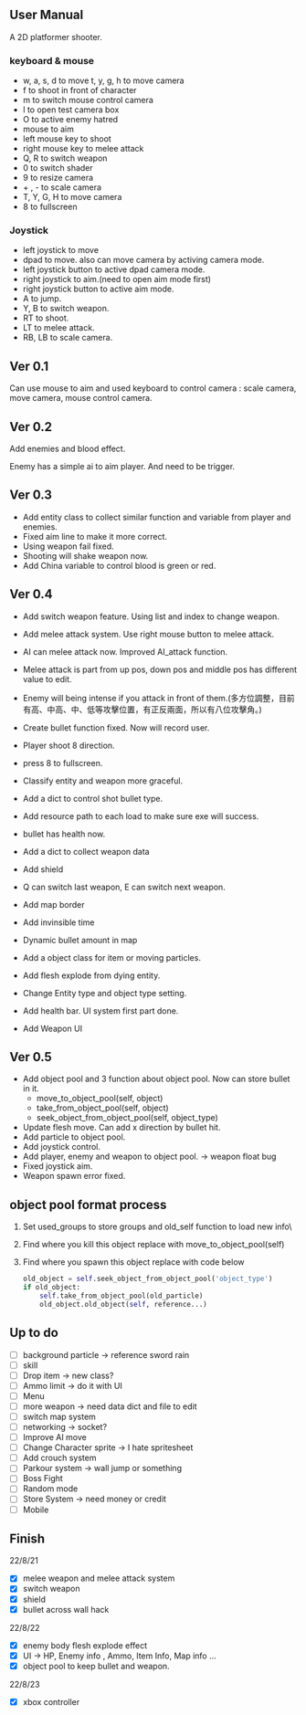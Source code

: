 ## User Manual
A 2D platformer shooter.
### keyboard & mouse

* w, a, s, d to move t, y, g, h to move camera
* f to shoot in front of character
* m to switch mouse control camera
* l to open test camera box
* O to active enemy hatred
* mouse to aim
* left mouse key to shoot
* right mouse key to melee attack
* Q, R to switch weapon
* 0 to switch shader
* 9 to resize camera
* \+ , - to scale camera
* T, Y, G, H to move camera
* 8 to fullscreen 

### Joystick

* left joystick to move
* dpad to move. also can move camera by activing camera mode.
* left joystick button to active dpad camera mode.
* right joystick to aim.(need to open aim mode first)
* right joystick button to active aim mode.
* A to jump.
* Y, B to switch weapon.
* RT to shoot.
* LT to melee attack.
* RB, LB to scale camera.

## Ver 0.1

Can use mouse to aim and used keyboard to control camera : scale camera, move camera, mouse control camera.

## Ver 0.2

Add enemies and blood effect.

Enemy has a simple ai to aim player. And need to be trigger.

## Ver 0.3

* Add entity class to collect similar function and variable from player and enemies.
* Fixed aim line to make it more correct.
* Using weapon fail fixed.
* Shooting will shake weapon now.
* Add China variable to control blood is green or red.

## Ver 0.4

* Add switch weapon feature. Using list and index to change weapon.

* Add melee attack system. Use right mouse button to melee attack.

* AI can melee attack now. Improved AI_attack function.

* Melee attack is part from up pos, down pos and middle pos has different value to edit.

* Enemy will being intense if you attack in front of them.(多方位調整，目前有高、中高、中、低等攻擊位置，有正反兩面，所以有八位攻擊角。)

* Create bullet function fixed. Now will record user.

* Player shoot 8 direction.

* press 8 to fullscreen.

* Classify entity and weapon more graceful.

* Add a dict to control shot bullet type.

* Add resource path to each load to make sure exe will success.

* bullet has health now.

* Add a dict to collect weapon data

* Add shield

* Q can switch last weapon, E can switch next weapon.

* Add map border

* Add invinsible time

* Dynamic bullet amount in map

* Add a object class for item or moving particles.

* Add flesh explode from dying entity.

* Change Entity type and object type setting.

* Add health bar. UI system first part done.

* Add Weapon UI

## Ver 0.5
* Add object pool and 3 function about object pool. Now can store bullet in it.
  * move_to_object_pool(self, object)
  * take_from_object_pool(self, object)
  * seek_object_from_object_pool(self, object_type)
* Update flesh move. Can add x direction by bullet hit.
* Add particle to object pool.
* Add joystick control.
* Add player, enemy and weapon to object pool. -> weapon float bug
* Fixed joystick aim.
* Weapon spawn error fixed.
## object pool format process

1. Set used_groups to store groups and old_self function to load new info\

2. Find where you kill this object replace with move_to_object_pool(self)

3. Find where you spawn this object replace with code below

    ```python
    old_object = self.seek_object_from_object_pool('object_type')
    if old_object:
        self.take_from_object_pool(old_particle)
        old_object.old_object(self, reference...)
    ```


## Up to do

- [ ] background particle -> reference sword rain
- [ ] skill
- [ ] Drop item -> new class?
- [ ] Ammo limit -> do it with UI
- [ ] Menu
- [ ] more weapon -> need data dict and file to edit
- [ ] switch map system
- [ ] networking -> socket?
- [ ] Improve AI move
- [ ] Change Character sprite -> I hate spritesheet
- [ ] Add crouch system
- [ ] Parkour system -> wall jump or something
- [ ] Boss Fight
- [ ] Random mode
- [ ] Store System -> need money or credit
- [ ] Mobile

## Finish

22/8/21

- [x] melee weapon and melee attack system
- [x] switch weapon
- [x] shield
- [x] bullet across wall hack

22/8/22

- [x] enemy body flesh explode effect
- [x] UI -> HP, Enemy info , Ammo, Item Info, Map info ...
- [x] object pool to keep bullet and weapon.

22/8/23

- [x] xbox controller
